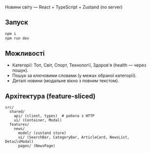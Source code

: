 Новини світу — React + TypeScript + Zustand (no server)

## Запуск
```bash
npm i
npm run dev
```

## Можливості
- Категорії: Топ, Світ, Спорт, Технології, Здоров'я (health — через пошук).
- Пошук за ключовими словами (у межах обраної категорії).
- Деталі новини (модальне вікно з повним текстом).

## Архітектура (feature-sliced)
```text
src/
  shared/
    api/ (client, types)  # робота з HTTP
    ui/ (Container, Modal)
  features/
    news/
      model/ (zustand store)
      ui/ (SearchBar, CategoryBar, ArticleCard, NewsList, DetailsModal)
      pages/ (NewsPage)
```
